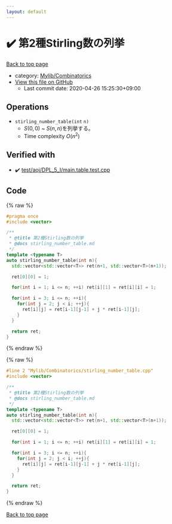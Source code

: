 ```yaml
---
layout: default
---
```


<!-- mathjax config similar to math.stackexchange -->
<script type="text/javascript" async
  src="https://cdnjs.cloudflare.com/ajax/libs/mathjax/2.7.5/MathJax.js?config=TeX-MML-AM_CHTML">
</script>
<script type="text/x-mathjax-config">
  MathJax.Hub.Config({
    TeX: { equationNumbers: { autoNumber: "AMS" }},
    tex2jax: {
      inlineMath: [ ['$','$'] ],
      processEscapes: true
    },
    "HTML-CSS": { matchFontHeight: false },
    displayAlign: "left",
    displayIndent: "2em"
  });
</script>

<script type="text/javascript" src="https://cdnjs.cloudflare.com/ajax/libs/jquery/3.4.1/jquery.min.js"></script>
<script src="https://cdn.jsdelivr.net/npm/jquery-balloon-js@1.1.2/jquery.balloon.min.js" integrity="sha256-ZEYs9VrgAeNuPvs15E39OsyOJaIkXEEt10fzxJ20+2I=" crossorigin="anonymous"></script>
<script type="text/javascript" src="../../../assets/js/copy-button.js"></script>
<link rel="stylesheet" href="../../../assets/css/copy-button.css" />


# :heavy_check_mark: 第2種Stirling数の列挙

<a href="../../../index.html">Back to top page</a>

* category: <a href="../../../index.html#8fcb53b240254087f9d87015c4533bd0">Mylib/Combinatorics</a>
* <a href="{{ site.github.repository_url }}/blob/master/Mylib/Combinatorics/stirling_number_table.cpp">View this file on GitHub</a>
    - Last commit date: 2020-04-26 15:25:30+09:00




## Operations

- $\mathtt{stirling\_number\_table(int\ n)}$
	- $S(0,0)$ ~ $S(n,n)$を列挙する。
	- Time complexity $O(n^2)$


## Verified with

* :heavy_check_mark: <a href="../../../verify/test/aoj/DPL_5_I/main.table.test.cpp.html">test/aoj/DPL_5_I/main.table.test.cpp</a>


## Code

<a id="unbundled"></a>
{% raw %}
```cpp
#pragma once
#include <vector>

/**
 * @title 第2種Stirling数の列挙
 * @docs stirling_number_table.md 
 */
template <typename T>
auto stirling_number_table(int n){
  std::vector<std::vector<T>> ret(n+1, std::vector<T>(n+1));

  ret[0][0] = 1;

  for(int i = 1; i <= n; ++i) ret[i][1] = ret[i][i] = 1;

  for(int i = 3; i <= n; ++i){
    for(int j = 2; j < i; ++j){
      ret[i][j] = ret[i-1][j-1] + j * ret[i-1][j];
    }
  }

  return ret;
}

```
{% endraw %}

<a id="bundled"></a>
{% raw %}
```cpp
#line 2 "Mylib/Combinatorics/stirling_number_table.cpp"
#include <vector>

/**
 * @title 第2種Stirling数の列挙
 * @docs stirling_number_table.md 
 */
template <typename T>
auto stirling_number_table(int n){
  std::vector<std::vector<T>> ret(n+1, std::vector<T>(n+1));

  ret[0][0] = 1;

  for(int i = 1; i <= n; ++i) ret[i][1] = ret[i][i] = 1;

  for(int i = 3; i <= n; ++i){
    for(int j = 2; j < i; ++j){
      ret[i][j] = ret[i-1][j-1] + j * ret[i-1][j];
    }
  }

  return ret;
}

```
{% endraw %}

<a href="../../../index.html">Back to top page</a>

